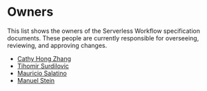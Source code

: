# Owners

This list shows the owners of the Serverless Workflow specification documents.
These people are currently responsible for overseeing, reviewing, and approving changes.

* [Cathy Hong Zhang](https://github.com/cathyhongzhang)
* [Tihomir Surdilovic](https://github.com/tsurdilo)
* [Mauricio Salatino](https://github.com/salaboy)
* [Manuel Stein](https://github.com/manuelstein)
